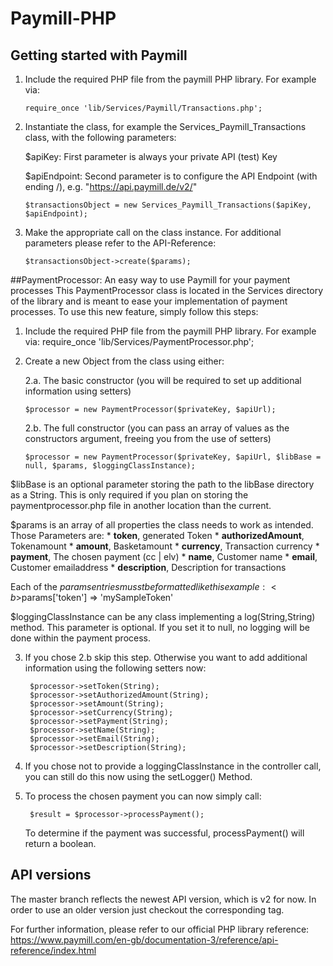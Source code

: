 # Paymill-PHP

## Getting started with Paymill

1.  Include the required PHP file from the paymill PHP library. For example via: 

        require_once 'lib/Services/Paymill/Transactions.php';

2.  Instantiate the class, for example the Services_Paymill_Transactions class, with the following parameters:

    $apiKey: First parameter is always your private API (test) Key

    $apiEndpoint: Second parameter is to configure the API Endpoint (with ending /), e.g. "https://api.paymill.de/v2/"
	
        $transactionsObject = new Services_Paymill_Transactions($apiKey, $apiEndpoint);

3.  Make the appropriate call on the class instance. For additional parameters please refer to the API-Reference:

        $transactionsObject->create($params);


##PaymentProcessor: An easy way to use Paymill for your payment processes
This PaymentProcessor class is located in the Services directory of the library and is meant to ease your implementation of payment processes. To use this new feature, simply follow this steps:

1.  Include the required PHP file from the paymill PHP library. For example via:
		require_once 'lib/Services/PaymentProcessor.php';
        
2.  Create a new Object from the class using either:
	
    2.a. The basic constructor (you will be required to set up additional information using setters)
    
    	$processor = new PaymentProcessor($privateKey, $apiUrl);
           
    2.b. The full constructor (you can pass an array of values as the constructors argument, freeing you from the use of
    setters)
    
    	$processor = new PaymentProcessor($privateKey, $apiUrl, $libBase = null, $params, $loggingClassInstance);
        
   $libBase is an optional parameter storing the path to the libBase directory as a String. This is only required if you plan on storing the paymentprocessor.php file in another location than the current.
        
   $params is an array of all properties the class needs to work as intended.
   Those Parameters are:
    *    <b>token</b>,               generated Token
    *    <b>authorizedAmount</b>,    Tokenamount
    *    <b>amount</b>,              Basketamount 
    *    <b>currency</b>,            Transaction currency
    *    <b>payment</b>,             The chosen payment (cc | elv)
    *    <b>name</b>,                Customer name
    *    <b>email</b>,               Customer emailaddress
    *    <b>description</b>,         Description for transactions
   
   Each of the $params entries musst be formatted like this example: <b>$params['token'] => 'mySampleToken'</b>
   
   $loggingClassInstance can be any class implementing a log(String,String) method. This parameter is optional. If you set it to null, no logging will be done within the payment process.
   
3. If you chose 2.b skip this step. Otherwise you want to add additional information using the following setters now:

		$processor->setToken(String);
        $processor->setAuthorizedAmount(String);
        $processor->setAmount(String);
        $processor->setCurrency(String);
        $processor->setPayment(String);
        $processor->setName(String);
        $processor->setEmail(String);
        $processor->setDescription(String);
        
4. If you chose not to provide a loggingClassInstance in the controller call, you can still do this now using the setLogger() Method.

5. To process the chosen payment you can now simply call:
		
        $result = $processor->processPayment();
        
    To determine if the payment was successful, processPayment() will return a boolean.


## API versions

The master branch reflects the newest API version, which is v2 for now. In order to use an older version just checkout the corresponding tag.
	
For further information, please refer to our official PHP library reference: https://www.paymill.com/en-gb/documentation-3/reference/api-reference/index.html
